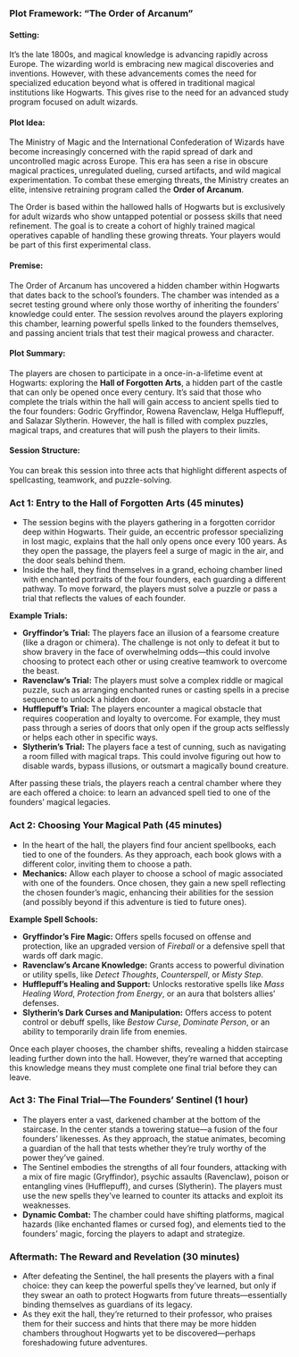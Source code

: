 ### Plot Framework: “The Order of Arcanum”

#### Setting:

It’s the late 1800s, and magical knowledge is advancing rapidly across Europe. The wizarding world is embracing new magical discoveries and inventions. However, with these advancements comes the need for specialized education beyond what is offered in traditional magical institutions like Hogwarts. This gives rise to the need for an advanced study program focused on adult wizards.

#### Plot Idea:

The Ministry of Magic and the International Confederation of Wizards have become increasingly concerned with the rapid spread of dark and uncontrolled magic across Europe. This era has seen a rise in obscure magical practices, unregulated dueling, cursed artifacts, and wild magical experimentation. To combat these emerging threats, the Ministry creates an elite, intensive retraining program called the **Order of Arcanum**.

The Order is based within the hallowed halls of Hogwarts but is exclusively for adult wizards who show untapped potential or possess skills that need refinement. The goal is to create a cohort of highly trained magical operatives capable of handling these growing threats. Your players would be part of this first experimental class.
#### **Premise:**

The Order of Arcanum has uncovered a hidden chamber within Hogwarts that dates back to the school’s founders. The chamber was intended as a secret testing ground where only those worthy of inheriting the founders’ knowledge could enter. The session revolves around the players exploring this chamber, learning powerful spells linked to the founders themselves, and passing ancient trials that test their magical prowess and character.

#### **Plot Summary:**

The players are chosen to participate in a once-in-a-lifetime event at Hogwarts: exploring the **Hall of Forgotten Arts**, a hidden part of the castle that can only be opened once every century. It’s said that those who complete the trials within the hall will gain access to ancient spells tied to the four founders: Godric Gryffindor, Rowena Ravenclaw, Helga Hufflepuff, and Salazar Slytherin. However, the hall is filled with complex puzzles, magical traps, and creatures that will push the players to their limits.

#### **Session Structure:**

You can break this session into three acts that highlight different aspects of spellcasting, teamwork, and puzzle-solving.

### **Act 1: Entry to the Hall of Forgotten Arts (45 minutes)**

- The session begins with the players gathering in a forgotten corridor deep within Hogwarts. Their guide, an eccentric professor specializing in lost magic, explains that the hall only opens once every 100 years. As they open the passage, the players feel a surge of magic in the air, and the door seals behind them.
- Inside the hall, they find themselves in a grand, echoing chamber lined with enchanted portraits of the four founders, each guarding a different pathway. To move forward, the players must solve a puzzle or pass a trial that reflects the values of each founder.

**Example Trials:**

- **Gryffindor’s Trial:** The players face an illusion of a fearsome creature (like a dragon or chimera). The challenge is not only to defeat it but to show bravery in the face of overwhelming odds—this could involve choosing to protect each other or using creative teamwork to overcome the beast.
- **Ravenclaw’s Trial:** The players must solve a complex riddle or magical puzzle, such as arranging enchanted runes or casting spells in a precise sequence to unlock a hidden door.
- **Hufflepuff’s Trial:** The players encounter a magical obstacle that requires cooperation and loyalty to overcome. For example, they must pass through a series of doors that only open if the group acts selflessly or helps each other in specific ways.
- **Slytherin’s Trial:** The players face a test of cunning, such as navigating a room filled with magical traps. This could involve figuring out how to disable wards, bypass illusions, or outsmart a magically bound creature.

After passing these trials, the players reach a central chamber where they are each offered a choice: to learn an advanced spell tied to one of the founders’ magical legacies.

### **Act 2: Choosing Your Magical Path (45 minutes)**

- In the heart of the hall, the players find four ancient spellbooks, each tied to one of the founders. As they approach, each book glows with a different color, inviting them to choose a path.
- **Mechanics:** Allow each player to choose a school of magic associated with one of the founders. Once chosen, they gain a new spell reflecting the chosen founder’s magic, enhancing their abilities for the session (and possibly beyond if this adventure is tied to future ones).

**Example Spell Schools:**

- **Gryffindor’s Fire Magic:** Offers spells focused on offense and protection, like an upgraded version of _Fireball_ or a defensive spell that wards off dark magic.
- **Ravenclaw’s Arcane Knowledge:** Grants access to powerful divination or utility spells, like _Detect Thoughts_, _Counterspell_, or _Misty Step_.
- **Hufflepuff’s Healing and Support:** Unlocks restorative spells like _Mass Healing Word_, _Protection from Energy_, or an aura that bolsters allies’ defenses.
- **Slytherin’s Dark Curses and Manipulation:** Offers access to potent control or debuff spells, like _Bestow Curse_, _Dominate Person_, or an ability to temporarily drain life from enemies.

Once each player chooses, the chamber shifts, revealing a hidden staircase leading further down into the hall. However, they’re warned that accepting this knowledge means they must complete one final trial before they can leave.

### **Act 3: The Final Trial—The Founders’ Sentinel (1 hour)**

- The players enter a vast, darkened chamber at the bottom of the staircase. In the center stands a towering statue—a fusion of the four founders’ likenesses. As they approach, the statue animates, becoming a guardian of the hall that tests whether they’re truly worthy of the power they’ve gained.
- The Sentinel embodies the strengths of all four founders, attacking with a mix of fire magic (Gryffindor), psychic assaults (Ravenclaw), poison or entangling vines (Hufflepuff), and curses (Slytherin). The players must use the new spells they’ve learned to counter its attacks and exploit its weaknesses.
- **Dynamic Combat:** The chamber could have shifting platforms, magical hazards (like enchanted flames or cursed fog), and elements tied to the founders’ magic, forcing the players to adapt and strategize.

### **Aftermath: The Reward and Revelation (30 minutes)**

- After defeating the Sentinel, the hall presents the players with a final choice: they can keep the powerful spells they’ve learned, but only if they swear an oath to protect Hogwarts from future threats—essentially binding themselves as guardians of its legacy.
- As they exit the hall, they’re returned to their professor, who praises them for their success and hints that there may be more hidden chambers throughout Hogwarts yet to be discovered—perhaps foreshadowing future adventures.